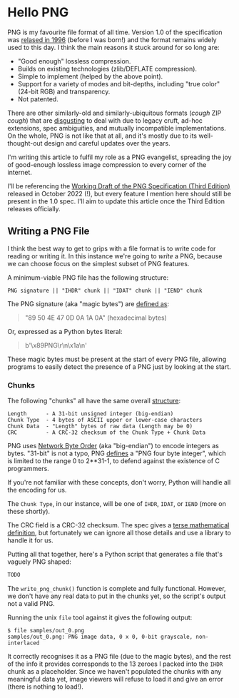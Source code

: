 # Hello PNG

PNG is my favourite file format of all time. Version 1.0 of the specification was [relased in 1996](https://www.w3.org/TR/REC-png-961001) (before I was born!) and the format remains widely used to this day. I think the main reasons it stuck around for so long are:

 - "Good enough" lossless compression.
 - Builds on existing technologies (zlib/DEFLATE compression).
 - Simple to implement (helped by the above point).
 - Support for a variety of modes and bit-depths, including "true color" (24-bit RGB) and transparency.
 - Not patented.

There are other similarly-old and similarly-ubiquitous formats (*cough* ZIP *cough*) that are [disgusting](https://bugzilla.mozilla.org/show_bug.cgi?id=1534483) to deal with due to legacy cruft, ad-hoc extensions, spec ambiguities, and mutually incompatible implementations. On the whole, PNG is not like that at all, and it's mostly due to its well-thought-out design and careful updates over the years.

I'm writing this article to fulfil my role as a PNG evangelist, spreading the joy of good-enough lossless image compression to every corner of the internet.

I'll be referencing the [Working Draft of the PNG Specification (Third Edition)](https://www.w3.org/TR/2022/WD-png-3-20221025/) released in October 2022 (!), but every feature I mention here should still be present in the 1.0 spec. I'll aim to update this article once the Third Edition releases officially.

## Writing a PNG File

I think the best way to get to grips with a file format is to write code for reading or writing it. In this instance we're going to *write* a PNG, because we can choose focus on the simplest subset of PNG features.

A minimum-viable PNG file has the following structure:

```
PNG signature || "IHDR" chunk || "IDAT" chunk || "IEND" chunk
```

The PNG signature (aka "magic bytes") are [defined as](https://www.w3.org/TR/2022/WD-png-3-20221025/#5PNG-file-signature):

> "89 50 4E 47 0D 0A 1A 0A" (hexadecimal bytes)

Or, expressed as a Python bytes literal:

> b'\x89PNG\r\n\x1a\n'

These magic bytes must be present at the start of every PNG file, allowing programs to easily detect the presence of a PNG just by looking at the start.

### Chunks

The following "chunks" all have the same overall [structure](https://www.w3.org/TR/2022/WD-png-3-20221025/#5Chunk-layout):

```
Length      - A 31-bit unsigned integer (big-endian)
Chunk Type  - 4 bytes of ASCII upper or lower-case characters
Chunk Data  - "Length" bytes of raw data (Length may be 0)
CRC         - A CRC-32 checksum of the Chunk Type + Chunk Data
```

PNG uses [Network Byte Order](https://www.w3.org/TR/2022/WD-png-3-20221025/#7Integers-and-byte-order) (aka "big-endian") to encode integers as bytes. "31-bit" is not a typo, PNG [defines](https://www.w3.org/TR/2022/WD-png-3-20221025/#dfn-png-four-byte-unsigned-integer) a "PNG four byte integer", which is limited
to the range 0 to 2\*\*31-1, to defend against the existence of C programmers.

If you're not familiar with these concepts, don't worry, Python will handle all the encoding for us.

The `Chunk Type`, in our instance, will be one of `IHDR`, `IDAT`, or `IEND` (more on these shortly).

The CRC field is a CRC-32 checksum. The spec gives a [terse mathematical definition](https://www.w3.org/TR/2022/WD-png-3-20221025/#5CRC-algorithm), but fortunately we can ignore all those details and use a library to handle it for us.

Putting all that together, here's a Python script that generates
a file that's vaguely PNG shaped:

```python
TODO
```

The `write_png_chunk()` function is complete and fully functional. However,
we don't have any real data to put in the chunks yet, so the script's output not a valid PNG.

Running the unix `file` tool against it gives the following output:

```
$ file samples/out_0.png 
samples/out_0.png: PNG image data, 0 x 0, 0-bit grayscale, non-interlaced
```

It correctly recognises it as a PNG file (due to the magic bytes), and the rest of the info it provides corresponds to the 13 zeroes I packed into the `IHDR` chunk as a placeholder. Since we haven't populated the chunks with any meaningful data yet, image viewers will refuse to load it and give an error (there is nothing to load!).
